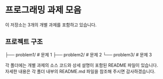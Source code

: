 # 프로그래밍 과제 모음

이 저장소는 3개의 개별 과제를 포함하고 있습니다.

## 프로젝트 구조

├── problem1/ # 문제 1
├── problem2/ # 문제 2
└── problem3/ # 문제 3

각 폴더에는 개별 과제의 소스 코드와 상세 설명이 포함된 README 파일이 있습니다.
자세한 내용은 각 폴더 내부의 README.md 파일을 참조해 주시면 감사하겠습니다.
